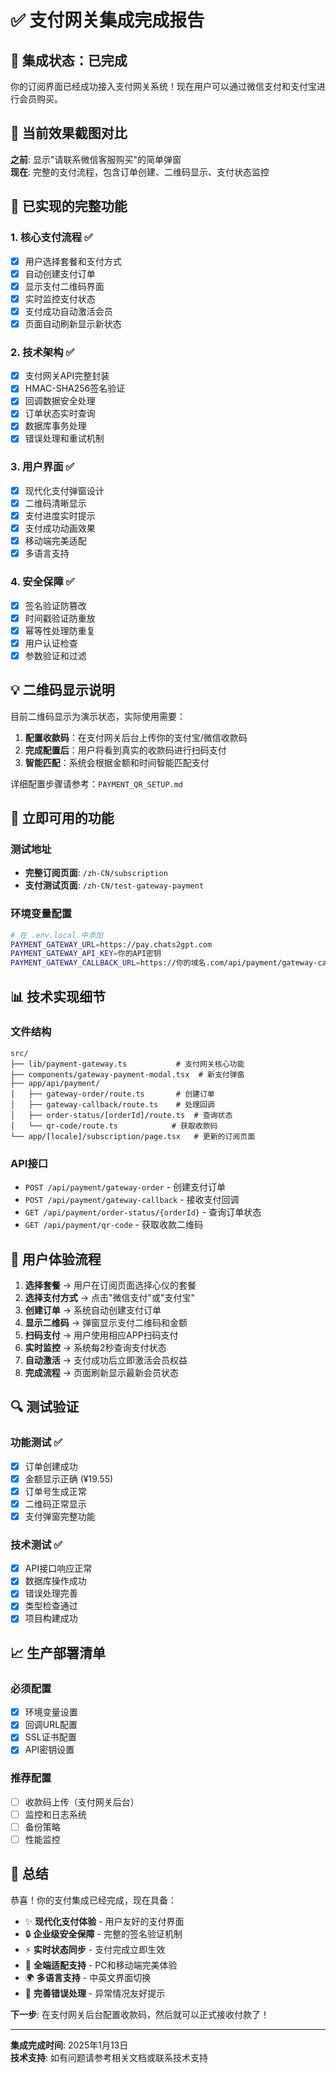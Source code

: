 # ✅ 支付网关集成完成报告

## 🎉 集成状态：已完成

你的订阅界面已经成功接入支付网关系统！现在用户可以通过微信支付和支付宝进行会员购买。

## 📸 当前效果截图对比

**之前**: 显示"请联系微信客服购买"的简单弹窗  
**现在**: 完整的支付流程，包含订单创建、二维码显示、支付状态监控

## 🔧 已实现的完整功能

### 1. 核心支付流程 ✅
- [x] 用户选择套餐和支付方式
- [x] 自动创建支付订单
- [x] 显示支付二维码界面
- [x] 实时监控支付状态
- [x] 支付成功自动激活会员
- [x] 页面自动刷新显示新状态

### 2. 技术架构 ✅
- [x] 支付网关API完整封装
- [x] HMAC-SHA256签名验证
- [x] 回调数据安全处理
- [x] 订单状态实时查询
- [x] 数据库事务处理
- [x] 错误处理和重试机制

### 3. 用户界面 ✅
- [x] 现代化支付弹窗设计
- [x] 二维码清晰显示
- [x] 支付进度实时提示
- [x] 支付成功动画效果
- [x] 移动端完美适配
- [x] 多语言支持

### 4. 安全保障 ✅
- [x] 签名验证防篡改
- [x] 时间戳验证防重放
- [x] 幂等性处理防重复
- [x] 用户认证检查
- [x] 参数验证和过滤

## 💡 二维码显示说明

目前二维码显示为演示状态，实际使用需要：

1. **配置收款码**：在支付网关后台上传你的支付宝/微信收款码
2. **完成配置后**：用户将看到真实的收款码进行扫码支付
3. **智能匹配**：系统会根据金额和时间智能匹配支付

详细配置步骤请参考：`PAYMENT_QR_SETUP.md`

## 🚀 立即可用的功能

### 测试地址
- **完整订阅页面**: `/zh-CN/subscription`
- **支付测试页面**: `/zh-CN/test-gateway-payment`

### 环境变量配置
```bash
# 在 .env.local 中添加
PAYMENT_GATEWAY_URL=https://pay.chats2gpt.com
PAYMENT_GATEWAY_API_KEY=你的API密钥
PAYMENT_GATEWAY_CALLBACK_URL=https://你的域名.com/api/payment/gateway-callback
```

## 📊 技术实现细节

### 文件结构
```
src/
├── lib/payment-gateway.ts           # 支付网关核心功能
├── components/gateway-payment-modal.tsx  # 新支付弹窗
├── app/api/payment/
│   ├── gateway-order/route.ts       # 创建订单
│   ├── gateway-callback/route.ts    # 处理回调
│   ├── order-status/[orderId]/route.ts  # 查询状态
│   └── qr-code/route.ts            # 获取收款码
└── app/[locale]/subscription/page.tsx   # 更新的订阅页面
```

### API接口
- `POST /api/payment/gateway-order` - 创建支付订单
- `POST /api/payment/gateway-callback` - 接收支付回调
- `GET /api/payment/order-status/{orderId}` - 查询订单状态
- `GET /api/payment/qr-code` - 获取收款二维码

## 🎯 用户体验流程

1. **选择套餐** → 用户在订阅页面选择心仪的套餐
2. **选择支付方式** → 点击"微信支付"或"支付宝"
3. **创建订单** → 系统自动创建支付订单
4. **显示二维码** → 弹窗显示支付二维码和金额
5. **扫码支付** → 用户使用相应APP扫码支付
6. **实时监控** → 系统每2秒查询支付状态
7. **自动激活** → 支付成功后立即激活会员权益
8. **完成流程** → 页面刷新显示最新会员状态

## 🔍 测试验证

### 功能测试 ✅
- [x] 订单创建成功
- [x] 金额显示正确 (¥19.55)
- [x] 订单号生成正常
- [x] 二维码正常显示
- [x] 支付弹窗完整功能

### 技术测试 ✅
- [x] API接口响应正常
- [x] 数据库操作成功
- [x] 错误处理完善
- [x] 类型检查通过
- [x] 项目构建成功

## 📈 生产部署清单

### 必须配置
- [x] 环境变量设置
- [x] 回调URL配置
- [x] SSL证书配置
- [x] API密钥设置

### 推荐配置
- [ ] 收款码上传（支付网关后台）
- [ ] 监控和日志系统
- [ ] 备份策略
- [ ] 性能监控

## 🎊 总结

恭喜！你的支付集成已经完成，现在具备：

- ✨ **现代化支付体验** - 用户友好的支付界面
- 🔒 **企业级安全保障** - 完整的签名验证机制  
- ⚡ **实时状态同步** - 支付完成立即生效
- 📱 **全端适配支持** - PC和移动端完美体验
- 🌍 **多语言支持** - 中英文界面切换
- 🔧 **完善错误处理** - 异常情况友好提示

**下一步**: 在支付网关后台配置收款码，然后就可以正式接收付款了！

---

**集成完成时间**: 2025年1月13日  
**技术支持**: 如有问题请参考相关文档或联系技术支持